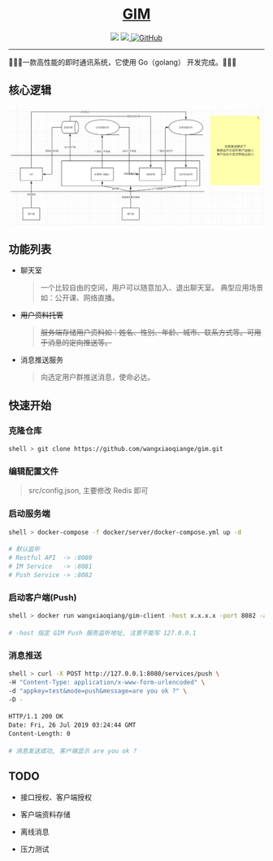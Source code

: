 <div align="center">
  <h1><a href='https://github.com/wangxiaoqiange/gim'>GIM</a></h1>

  <a>
      <img src="https://img.shields.io/badge/go-1.12-%237fd5ea"/>
  </a>
  <a href="https://travis-ci.com/wangxiaoqiange/gim">
      <img src="https://travis-ci.com/wangxiaoqiange/gim.svg?branch=master"/>
  </a>
  <a href="https://github.com/wangxiaoqiange/gim/blob/master/LICENSE">
      <img alt="GitHub" src="https://img.shields.io/github/license/wangxiaoqiange/gim">
  </a>
</div>

---

🎉🎉🎉一款高性能的即时通讯系统，它使用 Go（golang） 开发完成。🎉🎉🎉

## 核心逻辑

![image](gim.png)

## 功能列表

- 聊天室

    > 一个比较自由的空间，用户可以随意加入、退出聊天室。 典型应用场景如：公开课、网络直播。

- ~~用户资料托管~~

    > ~~服务端存储用户资料如：姓名、性别、年龄、城市、联系方式等。可用于消息的定向推送等。~~

- 消息推送服务

    > 向选定用户群推送消息，使命必达。

## 快速开始

### 克隆仓库

```bash
shell > git clone https://github.com/wangxiaoqiange/gim.git
```

### 编辑配置文件

> src/config.json, 主要修改 Redis 即可

### 启动服务端

```bash
shell > docker-compose -f docker/server/docker-compose.yml up -d

# 默认监听
# Restful API  -> :8080
# IM Service   -> :8081
# Push Service -> :8082
```

### 启动客户端(Push)

```bash
shell > docker run wangxiaoqiang/gim-client -host x.x.x.x -port 8082 -appkey test -id 000 -name xxx -loop

# -host 指定 GIM Push 服务监听地址, 注意不能写 127.0.0.1
```

### 消息推送

```bash
shell > curl -X POST http://127.0.0.1:8080/services/push \
-H "Content-Type: application/x-www-form-urlencoded" \
-d "appkey=test&mode=push&message=are you ok ?" \
-D -

HTTP/1.1 200 OK
Date: Fri, 26 Jul 2019 03:24:44 GMT
Content-Length: 0

# 消息发送成功, 客户端显示 are you ok ?
```

## TODO

* 接口授权、客户端授权

* 客户端资料存储

* 离线消息

* 压力测试
